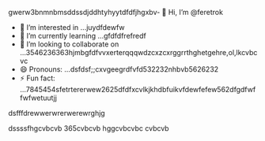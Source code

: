 gwerw3bnmnbmsddssdjddhtyhyytdfdfjhgxbv- 👋 Hi, I’m @feretrok
- 👀 I’m interested in ...juydfdewfw
- 🌱 I’m currently learning ...gfdfdfrefredf
- 💞️ I’m looking to collaborate on ...3546236363hjmbgfdfvvxerterqqqwdzcxzcxrggrrthghetgehre,ol,lkcvbcvc
- 😄 Pronouns: ...dsfdsf;;cxvgeegrdfvfd532232nhbvb5626232
- ⚡ Fun fact: ...7845454sfetrtererwew2625dfdfxcvlkjkhdbfuikvfdewfefew562dfgdfwffwfwetuutjj
<!---2fdguydsfsdfsdfvdfdsdsfile) appears on your GitHub profile.gfffwfeewfwedbvvvvhdggdffd
You can click the Preview link to take a look at your changes.53zxsd666996rtytyrfdgdfgdfasasfswfefewwtdfgfdfgdf
--->dsfffdrewwerwrerwerewrghjg
dssssfhgcvbcvb
365cvbcvb
hggcvbcvbc
cvbcvb
